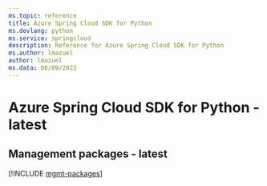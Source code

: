 ```yaml
---
ms.topic: reference
title: Azure Spring Cloud SDK for Python
ms.devlang: python
ms.service: springcloud
description: Reference for Azure Spring Cloud SDK for Python
ms.author: lmazuel
author: lmazuel
ms.data: 08/09/2022
---
```

# Azure Spring Cloud SDK for Python - latest

## Management packages - latest
[!INCLUDE [mgmt-packages](spring-cloud-mgmt-index.md)]